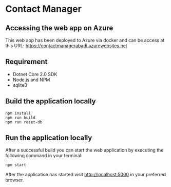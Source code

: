 # Contact Manager

## Accessing the web app on Azure
This web app has been deployed to Azure via docker and can be access at this URL:
https://contactmanagerabadi.azurewebsites.net

## Requirement 
- Dotnet Core 2.0 SDK
- Node.js and NPM
- sqlite3

## Build the application locally

```
npm install
npm run build
npm run reset-db
```

## Run the application locally

After a successful build you can start the web application by executing the following command in your terminal:

```
npm start
```

After the application has started visit [http://localhost:5000](http://localhost:5000) in your preferred browser.